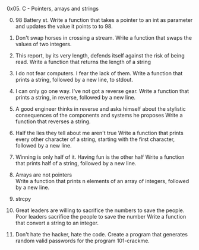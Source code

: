 0x05. C - Pointers, arrays and strings


0. 98 Battery st.
Write a function that takes a pointer to an int as parameter and updates the value it points to to 98.


1. Don't swap horses in crossing a stream.
Write a function that swaps the values of two integers.


2. This report, by its very length, defends itself against the risk of being read.
Write a function that returns the length of a string


3. I do not fear computers. I fear the lack of them.
Write a function that prints a string, followed by a new line, to stdout.


4. I can only go one way. I've not got a reverse gear.
Write a function that prints a string, in reverse, followed by a new line.


5. A good engineer thinks in reverse and asks himself about the stylistic consequences of the components and systems he proposes
Write a function that reverses a string. 


6. Half the lies they tell about me aren't true
Write a function that prints every other character of a string, starting with the first character, followed by a new line.

7. Winning is only half of it. Having fun is the other half
Write a function that prints half of a string, followed by a new line.

8. Arrays are not pointers		
Write a function that prints n elements of an array of integers, followed by a new line.

9. strcpy

10. Great leaders are willing to sacrifice the numbers to save the people. Poor leaders sacrifice the people to save the number
Write a function that convert a string to an integer.

11. Don't hate the hacker, hate the code.
Create a program that generates random valid passwords for the program 101-crackme.



